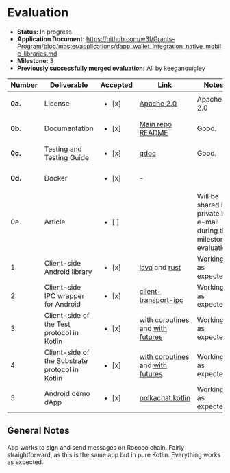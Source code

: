 # Evaluation

- **Status:** In progress
- **Application Document:** https://github.com/w3f/Grants-Program/blob/master/applications/dapp_wallet_integration_native_mobile_libraries.md
- **Milestone:** 3
- **Previously successfully merged evaluation:** All by keeganquigley

| Number | Deliverable | Accepted | Link | Notes |
| ------------- | ------------- | ------------- | ------------- | ------------- |
| **0a.** | License | <ul><li>[x] </li></ul> | [Apache 2.0](https://github.com/tesseract-one/Tesseract.android/blob/main/LICENSE) | Apache 2.0 |
| **0b.** | Documentation | <ul><li>[x] </li></ul> | [Main repo README](https://github.com/tesseract-one/Tesseract.android) | Good. |
| **0c.** | Testing and Testing Guide | <ul><li>[x] </li></ul> | [gdoc](https://docs.google.com/document/d/1ce8onLBOEBRB_UO4dj9BN7c9aY-c0Xt5QIX3ke2W7sg/edit?usp=sharing) | Good. |
| **0d.** | Docker | <ul><li>[x] </li></ul> | - |
| 0e. | Article | <ul><li>[ ] </li></ul> | | Will be shared in private by e-mail during the milestone evaluation |
| 1. | Client-side Android library | <ul><li>[x] </li></ul> | [java](https://github.com/tesseract-one/Tesseract.android/tree/main/java/client) and [rust](https://github.com/tesseract-one/Tesseract.android/tree/main/rust/library/) | Working as expected. |
| 2. | Client-side IPC wrapper for Android | <ul><li>[x] </li></ul> | [client-transport-ipc](https://github.com/tesseract-one/Tesseract.android/tree/main/java/client-transport-ipc) | Working as expected. |
| 3. | Client-side of the Test protocol in Kotlin | <ul><li>[x] </li></ul> | [with coroutines](https://github.com/tesseract-one/Tesseract.android/blob/main/java/common/src/main/java/one/tesseract/protocol/kotlin/TestService.kt) and [with futures](https://github.com/tesseract-one/Tesseract.android/blob/main/java/common/src/main/java/one/tesseract/protocol/java/TestService.kt) | Working as expected. |
| 4. | Client-side of the Substrate protocol in Kotlin | <ul><li>[x] </li></ul> | [with coroutines](https://github.com/tesseract-one/Tesseract.android/blob/main/java/common/src/main/java/one/tesseract/protocol/kotlin/SubstrateService.kt) and [with futures](https://github.com/tesseract-one/Tesseract.android/blob/main/java/common/src/main/java/one/tesseract/protocol/java/SubstrateService.kt) | Working as expected. |
| 5. | Android demo dApp | <ul><li>[x] </li></ul> | [polkachat.kotlin](https://github.com/tesseract-one/polkachat.kotlin) | Working as expected. |

## General Notes

App works to sign and send messages on Rococo chain. Fairly straightforward, as this is the same app but in pure Kotlin. Everything works as expected.
